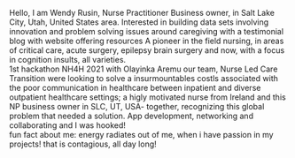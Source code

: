 Hello, I am Wendy Rusin, Nurse Practitioner Business owner, in Salt Lake City, Utah, United States area. 
Interested in building data sets involving innovation and problem solving issues around caregiving with a testimonial blog with website offering resources
A pioneer in the field nursing, in areas of critical care, acute surgery, epilepsy brain surgery and now, with a focus in cognition insults, all varieties.   
1st hackathon NH4H 2021 with Olayinka Aremu our team, Nurse Led Care Transition were looking to solve a insurmountables costls associated with the poor communication
in healthcare between inpatient and diverse outpatient healthcare settings; a higly motivated nurse from Ireland and this NP business owner in SLC, UT, USA- together,  recognizing this global problem that needed a solution. App development, networking and collaborating and I was hooked!   
fun fact about me: energy radiates out of me, when i have passion in my projects! that is contagious, all day long!
